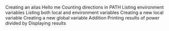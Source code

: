 Creating an alias
Hello me
Counting directions in PATH
Listing environment variables
Listing both local and environment variables
Creating a new local variable
Creating a new global variable
Addition
Printing results of power divided by
Displaying results
